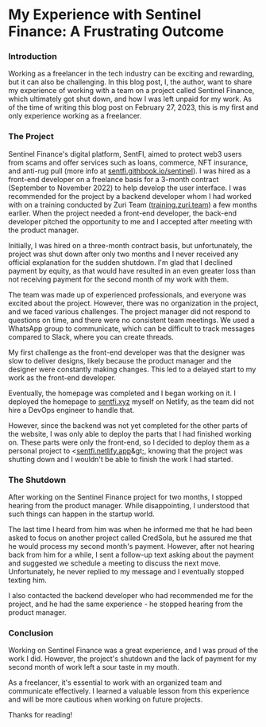 # My Experience with Sentinel Finance: A Frustrating Outcome

### Introduction

Working as a freelancer in the tech industry can be exciting and rewarding, but it can also be challenging. In this blog post, I, the author, want to share my experience of working with a team on a project called Sentinel Finance, which ultimately got shut down, and how I was left unpaid for my work. As of the time of writing this blog post on February 27, 2023, this is my first and only experience working as a freelancer.

### The Project

Sentinel Finance's digital platform, SentFI, aimed to protect web3 users from scams and offer services such as loans, commerce, NFT insurance, and anti-rug pull (more info at [sentfi.githbook.io/sentinel](http://sentfi.githbook.io/sentinel)). I was hired as a front-end developer on a freelance basis for a 3-month contract (September to November 2022) to help develop the user interface. I was recommended for the project by a backend developer whom I had worked with on a training conducted by Zuri Team ([training.zuri.team](http://training.zuri.team)) a few months earlier. When the project needed a front-end developer, the back-end developer pitched the opportunity to me and I accepted after meeting with the product manager.

Initially, I was hired on a three-month contract basis, but unfortunately, the project was shut down after only two months and I never received any official explanation for the sudden shutdown. I'm glad that I declined payment by equity, as that would have resulted in an even greater loss than not receiving payment for the second month of my work with them.

The team was made up of experienced professionals, and everyone was excited about the project. However, there was no organization in the project, and we faced various challenges. The project manager did not respond to questions on time, and there were no consistent team meetings. We used a WhatsApp group to communicate, which can be difficult to track messages compared to Slack, where you can create threads.

My first challenge as the front-end developer was that the designer was slow to deliver designs, likely because the product manager and the designer were constantly making changes. This led to a delayed start to my work as the front-end developer.

Eventually, the homepage was completed and I began working on it. I deployed the homepage to [sentfi.xyz](http://sentfi.xyz) myself on Netlify, as the team did not hire a DevOps engineer to handle that.

However, since the backend was not yet completed for the other parts of the website, I was only able to deploy the parts that I had finished working on. These parts were only the front-end, so I decided to deploy them as a personal project to &lt;[sentfi.netlify.app](http://sentfi.netlify.app)\&gt;, knowing that the project was shutting down and I wouldn't be able to finish the work I had started.

### The Shutdown

After working on the Sentinel Finance project for two months, I stopped hearing from the product manager. While disappointing, I understood that such things can happen in the startup world.

The last time I heard from him was when he informed me that he had been asked to focus on another project called CredSola, but he assured me that he would process my second month's payment. However, after not hearing back from him for a while, I sent a follow-up text asking about the payment and suggested we schedule a meeting to discuss the next move. Unfortunately, he never replied to my message and I eventually stopped texting him.

I also contacted the backend developer who had recommended me for the project, and he had the same experience - he stopped hearing from the product manager.

### Conclusion

Working on Sentinel Finance was a great experience, and I was proud of the work I did. However, the project's shutdown and the lack of payment for my second month of work left a sour taste in my mouth.

As a freelancer, it's essential to work with an organized team and communicate effectively. I learned a valuable lesson from this experience and will be more cautious when working on future projects.

Thanks for reading!